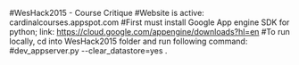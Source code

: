 #WesHack2015 - Course Critique
#Website is active: cardinalcourses.appspot.com
#First must install Google App engine SDK for python; link: https://cloud.google.com/appengine/downloads?hl=en
#To run locally, cd into WesHack2015 folder and run following command:
#dev_appserver.py --clear_datastore=yes .
#
